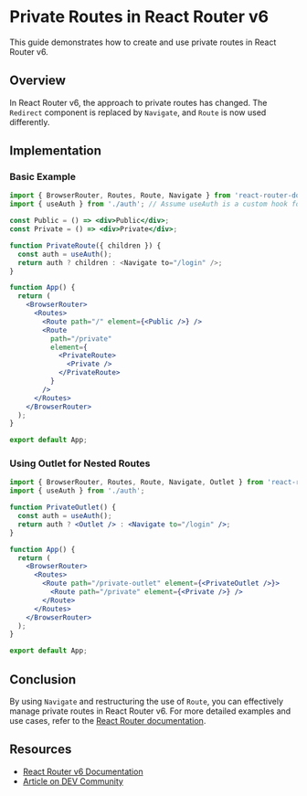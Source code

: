# Private Routes in React Router v6

This guide demonstrates how to create and use private routes in React Router v6.

## Overview

In React Router v6, the approach to private routes has changed. The `Redirect` component is replaced by `Navigate`, and `Route` is now used differently.

## Implementation

### Basic Example

```jsx
import { BrowserRouter, Routes, Route, Navigate } from 'react-router-dom';
import { useAuth } from './auth'; // Assume useAuth is a custom hook for authentication

const Public = () => <div>Public</div>;
const Private = () => <div>Private</div>;

function PrivateRoute({ children }) {
  const auth = useAuth();
  return auth ? children : <Navigate to="/login" />;
}

function App() {
  return (
    <BrowserRouter>
      <Routes>
        <Route path="/" element={<Public />} />
        <Route
          path="/private"
          element={
            <PrivateRoute>
              <Private />
            </PrivateRoute>
          }
        />
      </Routes>
    </BrowserRouter>
  );
}

export default App;
```

### Using Outlet for Nested Routes

```jsx
import { BrowserRouter, Routes, Route, Navigate, Outlet } from 'react-router-dom';
import { useAuth } from './auth';

function PrivateOutlet() {
  const auth = useAuth();
  return auth ? <Outlet /> : <Navigate to="/login" />;
}

function App() {
  return (
    <BrowserRouter>
      <Routes>
        <Route path="/private-outlet" element={<PrivateOutlet />}>
          <Route path="/private" element={<Private />} />
        </Route>
      </Routes>
    </BrowserRouter>
  );
}

export default App;
```

## Conclusion

By using `Navigate` and restructuring the use of `Route`, you can effectively manage private routes in React Router v6. For more detailed examples and use cases, refer to the [React Router documentation](https://reactrouter.com/).

## Resources

- [React Router v6 Documentation](https://reactrouter.com/)
- [Article on DEV Community](https://dev.to/iamandrewluca/private-route-in-react-router-v6-lg5)
